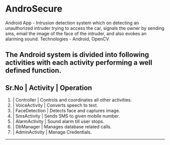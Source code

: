 # AndroSecure

Android App - Intrusion detection system which on detecting an unauthorized intruder trying to access the car,
signals the owner by sending sms, email the image of the face of the intruder, and also evokes an alarming sound.
Technologies - Android, OpenCV

The Android system is divided into following activities with each activity
performing a well defined function.
-----------------------------------------------------------------------------------------
Sr.No  |    Activity           |       Operation                                            
-----------------------------------------------------------------------------------------
  1.   |    Controller         |       Controls and coordinates all other activities.
  2.   |    VoiceActivity      |       Converts speech to text.
  3.   |    FaceDetection      |       Detects face and captures image.
  4.   |    SmsActivity        |       Sends SMS to given mobile number.
  5.   |    AlarmActivity      |       Sound alarm till user stops.
  6.   |    DbManager          |       Manages database related calls.
  7.   |    AdminActivity      |       Manage Credentials.
-----------------------------------------------------------------------------------------  
